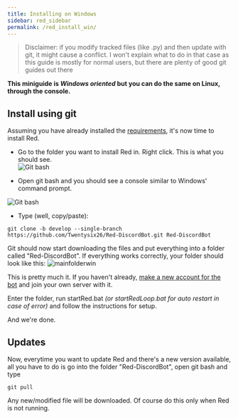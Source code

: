 ```yaml
---
title: Installing on Windows
sidebar: red_sidebar
permalink: /red_install_win/
---
```


> Disclaimer: if you modify tracked files (like .py) and then update with git, it might cause a conflict. I won't explain what to do in that case as this guide is mostly for normal users, but there are plenty of good git guides out there

**This miniguide is _Windows oriented_ but you can do the same on Linux, through the console.**

## Install using git

Assuming you have already installed the [requirements](/Red-Docs/red_win_requirements), it's now time to install Red.

* Go to the folder you want to install Red in. Right click. This is what you should see.  
![Git bash](http://i.imgur.com/32M4VPo.png)

* Open git bash and you should see a console similar to Windows' command prompt.  

![Git bash](http://i.imgur.com/IUz179P.png)

* Type (well, copy/paste):
```
git clone -b develop --single-branch https://github.com/Twentysix26/Red-DiscordBot.git Red-DiscordBot
```

Git should now start downloading the files and put everything into a folder called "Red-DiscordBot". If everything works correctly, your folder should look like this: ![mainfolderwin](https://cdn.discordapp.com/attachments/136940007024885760/171060560450813954/Screenshot_2016-04-16_20.52.05.png)  

This is pretty much it. If you haven't already, [make a new account for the bot](https://discordapp.com/) and join your own server with it.  

Enter the folder, run startRed.bat *(or startRedLoop.bat for auto restart in case of error)* and follow the instructions for setup.

And we're done. 

## Updates

Now, everytime you want to update Red and there's a new version available, all you have to do is go into the folder "Red-DiscordBot", open git bash and type

`git pull`

Any new/modified file will be downloaded. Of course do this only when Red is not running.
